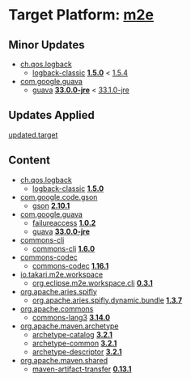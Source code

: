 # Target Platform: [m2e](https://raw.githubusercontent.com/eclipse-m2e/m2e-core/master/target-platform/target-platform.target)

## Minor Updates
 - [ch.qos.logback](https://repo1.maven.org/maven2/ch/qos/logback/)
    - [logback-classic](https://repo1.maven.org/maven2/ch/qos/logback/logback-classic/) **[1.5.0](https://repo1.maven.org/maven2/ch/qos/logback/logback-classic/1.5.0)** < [1.5.4](https://repo1.maven.org/maven2/ch/qos/logback/logback-classic/1.5.4/)
 - [com.google.guava](https://repo1.maven.org/maven2/com/google/guava/)
    - [guava](https://repo1.maven.org/maven2/com/google/guava/guava/) **[33.0.0-jre](https://repo1.maven.org/maven2/com/google/guava/guava/33.0.0-jre)** < [33.1.0-jre](https://repo1.maven.org/maven2/com/google/guava/guava/33.1.0-jre/)

## Updates Applied
[updated.target](updated.target)

## Content
 - [ch.qos.logback](https://repo1.maven.org/maven2/ch/qos/logback/)
    - [logback-classic](https://repo1.maven.org/maven2/ch/qos/logback/logback-classic/) **[1.5.0](https://repo1.maven.org/maven2/ch/qos/logback/logback-classic/1.5.0)**
 - [com.google.code.gson](https://repo1.maven.org/maven2/com/google/code/gson/)
    - [gson](https://repo1.maven.org/maven2/com/google/code/gson/gson/) **[2.10.1](https://repo1.maven.org/maven2/com/google/code/gson/gson/2.10.1)**
 - [com.google.guava](https://repo1.maven.org/maven2/com/google/guava/)
    - [failureaccess](https://repo1.maven.org/maven2/com/google/guava/failureaccess/) **[1.0.2](https://repo1.maven.org/maven2/com/google/guava/failureaccess/1.0.2)**
    - [guava](https://repo1.maven.org/maven2/com/google/guava/guava/) **[33.0.0-jre](https://repo1.maven.org/maven2/com/google/guava/guava/33.0.0-jre)**
 - [commons-cli](https://repo1.maven.org/maven2/commons-cli/)
    - [commons-cli](https://repo1.maven.org/maven2/commons-cli/commons-cli/) **[1.6.0](https://repo1.maven.org/maven2/commons-cli/commons-cli/1.6.0)**
 - [commons-codec](https://repo1.maven.org/maven2/commons-codec/)
    - [commons-codec](https://repo1.maven.org/maven2/commons-codec/commons-codec/) **[1.16.1](https://repo1.maven.org/maven2/commons-codec/commons-codec/1.16.1)**
 - [io.takari.m2e.workspace](https://repo1.maven.org/maven2/io/takari/m2e/workspace/)
    - [org.eclipse.m2e.workspace.cli](https://repo1.maven.org/maven2/io/takari/m2e/workspace/org.eclipse.m2e.workspace.cli/) **[0.3.1](https://repo1.maven.org/maven2/io/takari/m2e/workspace/org.eclipse.m2e.workspace.cli/0.3.1)**
 - [org.apache.aries.spifly](https://repo1.maven.org/maven2/org/apache/aries/spifly/)
    - [org.apache.aries.spifly.dynamic.bundle](https://repo1.maven.org/maven2/org/apache/aries/spifly/org.apache.aries.spifly.dynamic.bundle/) **[1.3.7](https://repo1.maven.org/maven2/org/apache/aries/spifly/org.apache.aries.spifly.dynamic.bundle/1.3.7)**
 - [org.apache.commons](https://repo1.maven.org/maven2/org/apache/commons/)
    - [commons-lang3](https://repo1.maven.org/maven2/org/apache/commons/commons-lang3/) **[3.14.0](https://repo1.maven.org/maven2/org/apache/commons/commons-lang3/3.14.0)**
 - [org.apache.maven.archetype](https://repo1.maven.org/maven2/org/apache/maven/archetype/)
    - [archetype-catalog](https://repo1.maven.org/maven2/org/apache/maven/archetype/archetype-catalog/) **[3.2.1](https://repo1.maven.org/maven2/org/apache/maven/archetype/archetype-catalog/3.2.1)**
    - [archetype-common](https://repo1.maven.org/maven2/org/apache/maven/archetype/archetype-common/) **[3.2.1](https://repo1.maven.org/maven2/org/apache/maven/archetype/archetype-common/3.2.1)**
    - [archetype-descriptor](https://repo1.maven.org/maven2/org/apache/maven/archetype/archetype-descriptor/) **[3.2.1](https://repo1.maven.org/maven2/org/apache/maven/archetype/archetype-descriptor/3.2.1)**
 - [org.apache.maven.shared](https://repo1.maven.org/maven2/org/apache/maven/shared/)
    - [maven-artifact-transfer](https://repo1.maven.org/maven2/org/apache/maven/shared/maven-artifact-transfer/) **[0.13.1](https://repo1.maven.org/maven2/org/apache/maven/shared/maven-artifact-transfer/0.13.1)**
